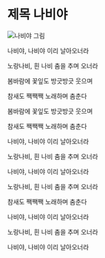 # 제목 나비야
![나비야 그림](./butterfly.png)

나비야, 나비야 이리 날아오너라

노랑나비, 흰 나비 춤을 추며 오너라

봄바람에 꽃잎도 방긋방긋 웃으며

참새도 짹짹짹 노래하며 춤춘다

봄바람에 꽃잎도 방긋방긋 웃으며

참새도 짹짹짹 노래하며 춤춘다

나비야, 나비야 이리 날아오너라

노랑나비, 흰 나비 춤을 추며 오너라

나비야, 나비야 이리 날아오너라

노랑나비, 흰 나비 춤을 추며 오너라

참새도 짹짹짹 노래하며 춤춘다

나비야, 나비야 이리 날아오너라

노랑나비, 흰 나비 춤을 추며 오너라

나비야, 나비야 이리 날아오너라

